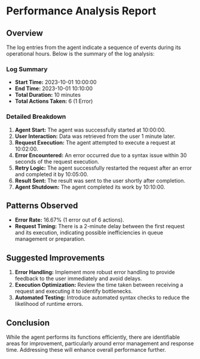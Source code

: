 # Performance Analysis Report

## Overview
The log entries from the agent indicate a sequence of events during its operational hours. Below is the summary of the log analysis:

### Log Summary
- **Start Time:** 2023-10-01 10:00:00
- **End Time:** 2023-10-01 10:10:00
- **Total Duration:** 10 minutes
- **Total Actions Taken:** 6 (1 Error)

### Detailed Breakdown
1. **Agent Start:** The agent was successfully started at 10:00:00.
2. **User Interaction:** Data was retrieved from the user 1 minute later.
3. **Request Execution:** The agent attempted to execute a request at 10:02:00.
4. **Error Encountered:** An error occurred due to a syntax issue within 30 seconds of the request execution.
5. **Retry Logic:** The agent successfully restarted the request after an error and completed it by 10:05:00.
6. **Result Sent:** The result was sent to the user shortly after completion.
7. **Agent Shutdown:** The agent completed its work by 10:10:00.

## Patterns Observed
- **Error Rate:** 16.67% (1 error out of 6 actions).
- **Request Timing:** There is a 2-minute delay between the first request and its execution, indicating possible inefficiencies in queue management or preparation.

## Suggested Improvements
1. **Error Handling:** Implement more robust error handling to provide feedback to the user immediately and avoid delays. 
2. **Execution Optimization:** Review the time taken between receiving a request and executing it to identify bottlenecks.
3. **Automated Testing:** Introduce automated syntax checks to reduce the likelihood of runtime errors.

## Conclusion
While the agent performs its functions efficiently, there are identifiable areas for improvement, particularly around error management and response time. Addressing these will enhance overall performance further.